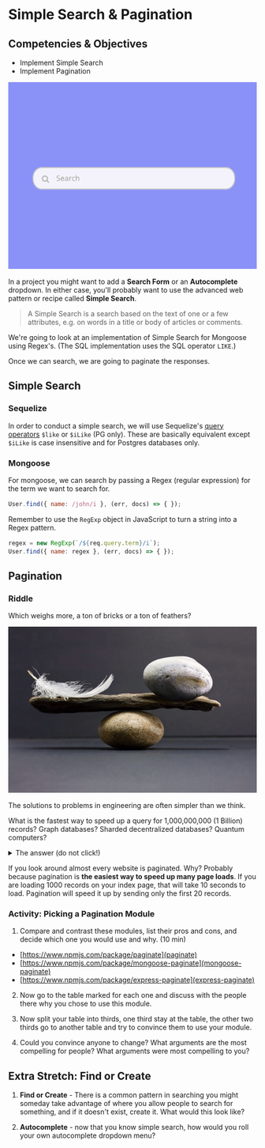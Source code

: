 # Simple Search & Pagination

## Competencies & Objectives

* Implement Simple Search
* Implement Pagination 

![autocomplete](autocomplete.gif)

In a project you might want to add a **Search Form** or an **Autocomplete** dropdown. In either case, you'll probably want to use the advanced web pattern or recipe called **Simple Search**.

> A Simple Search is a search based on the text of one or a few attributes, e.g. on words in a title or body of articles or comments.

We're going to look at an implementation of Simple Search for Mongoose using Regex's. (The SQL implementation uses the SQL operator `LIKE`.)

Once we can search, we are going to paginate the responses.

## Simple Search

### Sequelize

In order to conduct a simple search, we will use Sequelize's [query operators](http://docs.sequelizejs.com/manual/tutorial/querying.html#operators) `$like` or `$iLike` (PG only). These are basically equivalent except `$iLike` is case insensitive and for Postgres databases only.

### Mongoose

For mongoose, we can search by passing a Regex (regular expression) for the term we want to search for.

```js
User.find({ name: /john/i }, (err, docs) => { });
```

Remember to use the `RegExp` object in JavaScript to turn a string into a Regex pattern.

```js
regex = new RegExp(`/${req.query.term}/i`);
User.find({ name: regex }, (err, docs) => { });
```

## Pagination

### Riddle

Which weighs more, a ton of bricks or a ton of feathers?

![feathers-bricks](feathers-bricks.jpg)

The solutions to problems in engineering are often simpler than we think.

What is the fastest way to speed up a query for 1,000,000,000 (1 Billion) records? Graph databases? Sharded decentralized databases? Quantum computers?

<details>
  <summary>
    The answer (do not click!)
  </summary>
  Use pagination to only return the first 20 records like .... Google does!
  <img src='google.png' />
</details>


If you look around almost every website is paginated. Why? Probably because pagination is **the easiest way to speed up many page loads**. If you are loading 1000 records on your index page, that will take 10 seconds to load. Pagination will speed it up by sending only the first 20 records.

### Activity: Picking a Pagination Module

1. Compare and contrast these modules, list their pros and cons, and decide which one you would use and why. (10 min)
  - [https://www.npmjs.com/package/paginate](paginate)
  - [https://www.npmjs.com/package/mongoose-paginate](mongoose-paginate)
  - [https://www.npmjs.com/package/express-paginate](express-paginate)

2. Now go to the table marked for each one and discuss with the people there why you chose to use this module.

3. Now split your table into thirds, one third stay at the table, the other two thirds go to another table and try to convince them to use your module.

4. Could you convince anyone to change? What arguments are the most compelling for people?  What arguments were most compelling to you?

## Extra Stretch: Find or Create

1. **Find or Create** - There is a common pattern in searching you might someday take advantage of where you allow people to search for something, and if it doesn't exist, create it. What would this look like?

1. **Autocomplete** - now that you know simple search, how would you roll your own autocomplete dropdown menu?
